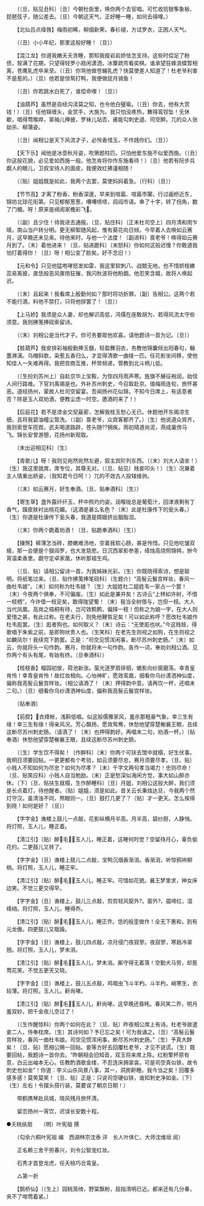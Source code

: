 <!-- { "loadSidebar": true } -->
　　（〔旦、贴见丑科〕〔丑〕今朝杜衙里，唤你两个去官唱。可忙收拾银筝象板、琵琶弦子，随公差去。〔旦〕今朝这天气，正好睡一睡，如何去得哩。） 

　　【北仙吕点绛唇】梅雨初晞，柳烟新霁。春衫褪，方试罗衣，正困人天气。 

　　（〔丑〕小小年纪，那里这般好睡！〔旦〕） 

　　【混江龙】你道我嫩夭夭贪睡，那知我瘦岩岩娇怯怎支持。这些时偿足了粉债，彀满了花期，只望得轻罗小扇闲潇洒，冰簟疏帘看奕棋。谁承望狂蜂浪蝶暂相离，苍鹰乳虎卒来至。（〔丑〕你骂他做苍蝇乳虎？快莫使差人知道了！杜老爷利害不是惹的。）〔旦〕他若是惊鸳打鸭，我便做捉月骑鱼！ 

　　（〔丑〕你若跳水白死了，谁偿命哩！〔旦〕） 

　　【油葫芦】虽然是自经沟渎莫之知，也令他白璧瑜。（〔丑〕你去，他有大赏钱！）〔旦〕任他锦缠头，金赏手，大施为。我只怕没疼热，舞得鸾钗坠！无休歇，唱得莺喉瘁，翠袖儿捧披，罗袜儿站否，甫能勾刺史退、司空醉。兀的众人张劫杀、柳蒲姿。 

　　（〔丑〕闻相公是天下风流才子，必怜香惜玉，不作践你们。〔旦〕） 

　　【天下乐】闻他是冰壶秋月姿，吹箫题柱匹。只怕他爱东施不似爱西施。（〔丑〕你这般花貌，必见爱如西施一般。他怎肯将你作东施看待！）〔旦〕他若有阮步兵觑人的眼儿，卫叔宝待人的面皮，我便效红拂谨相随！ 

　　（〔贴〕姐姐既是如此，我两个去罢，莫使妈妈着急。〔行科〕〔旦〕） 

　　【节节高】才离了粉香、粉香深邃，早来到喧嚣、喧嚣市闠，行过画桥近东，锦坊北琼花街第。只见郁郁葱葱，嘈嘈啧啧，闾阎市语。串了十字，转了拐角，数了门楣。呀！原来是阀阅家檐彩飞。 

　　（〔副〕且少住！待我进去通报。〔旦、贴住科〕〔正末杜司空上〕四月清和雨乍晴，南山当户转分明。更无柳絮随风起，惟有葵花向日倾。今早着人去唤如云赛月，这早晚还未见来。待他来时，与他一个法度！〔副进科〕禀老爷！唤得如云赛月到了。〔末〕着他进来！〔旦、贴进跪科〕〔末怒科〕你如何这般迟慢？你敢道我怕打着得你！〔旦〕呀！相公变了脸矣。好不念旧！） 

　　【元和令】只见他猛咆哮怒发如雷，我这里软刺八、战兢无地。也不惜娇枝嫩蕊易离披，直恁般恶风骤雨狂摧，我闪秋波将他盼觑。他忍笑含嬉，故将人唤起迟。 

　　（〔末〕且起来！我看席上殷勤何如？那时将功折罪。〔副〕告相公。这两个若不能行酒，料他不禁打，只将他拶罢了！〔旦〕） 

　　【上马娇】我须是众人妻，却也解识高低，鸿儒在座敢胡为，若得风流太守些须意。我则拂笺捧砚索留诗。 

　　（〔末〕刘相公是当代才子。你可务要取他欢喜。请他题诗一首为记。〔旦〕） 

　　【胜葫芦】我安排彩袖殷勤捧玉髓，轻盈舞羽衣，务教他锦囊倾出阳春句，翰墨淋漓。乌帽斜欹，染惹五香归么，才显得清歌一曲绫一匹。任花影坐间移，使他知佳人一失难再得。我把宫商互推，杯斝频递，管教到北斗柄儿低。 

　　（〔生扮刘苏州上〕自赴京华上宝鞍，为惊四月雨声寒。旌旗不展征袍润，始信人间行路难。下官刘禹锡是也。外补苏州刺史，今召取赴京。值梅雨连旬，旅怀甚恶。道经扬州，蒙故人杜司空留宴。吾闻扬州花似锦，不知今日席上，有适意者否？除是玉人双劝酒，便教尘虑一时空。邀酒的来了！） 

　　【后庭花】若不是漆金交契最密，怎解我桂玉愁心无已。休题他开东阁凉生细，且将我碧油幢尘暂洗。（〔副〕禀老爷，众宾客都齐了。）〔生〕他说道众宾齐，我则索登车揽辔。武夫喝道路辟，苍头随??拥疾。雨初晴道尚泥，燕成巢傍马飞。锦长安曾游憩，花扬州新观取。 

　　〔末出迎相见科〕〔生〕 

　　【青歌儿】呀！我则见宛然宛然左避，叙主宾阶列东西。（〔末〕刘大人请坐！）〔生〕我这里就席，席专位，其尊无对。（〔旦、贴见〕贱妾叩头！）〔生〕况兼着主人情重出娇姿，（我知君今日呵！）兀的不效古人投辖维驹。 

　　（〔末〕如云赛月，好生奉酒。〔旦、贴奉酒科〕〔生〕） 

　　【寄生草】盏外露纤纤玉，杯中照灼灼姿。润喉咙总是葡萄汁，回津液剩有丁香气，蹿皮肤衬出桃花媚。（这酒是甚么名色？〔末〕此是杜康传下的瓮头春。）〔生〕你道是杜康传下瓮头春，我道是嫦娥挤出胭脂泪。 

　　（〔末〕你两个跪着劝酒！〔旦、贴跪奉酒科〕〔生〕） 

　　【赚煞】裤薄怎当砖，膝嫩难汤地，空着我软心肠，甚是怜惜。只见他吃皱双蛾，那一会便是个狠阎罗，也大发慈悲。日沉西翠影参差，绛烛高烧照锦帏，拚今宵温柔香里。觑守定卓家凰，休听那祖生鸡。 

　　（〔旦、贴〕请相公留诗一首，为我姊妹光彩。〔生〕你既晓得索诗，想是聪明。将纸笔过来。〔旦、贴作拂笺捧笔砚科〕〔生题介〕“高髻云鬟宫样妆，春风一曲杜韦娘”。〔末〕如何称为杜韦娘？〔生〕大姐姓杜二姐姓韦一家占一个罢！〔末〕今夜两个俱奉，不可偏废。〔生〕如此是兼并矣！古诗云“上林如许树，不借一枝栖”。今许借一枝足矣，敢得陇望蜀！〔末〕我当全树借与，岂但一枝。大人当代凤凰，高岗之梧桐有待，岂可效鹪鹩，偏择一枝！但称之为娘一字，在大人则爱惜之甚，有此过称。在老夫行，则免他鞭笞足矣！可以如此称呼？愿改杜韦娘作杜韦厖罢。〔生〕厖者狗也。如何取义？〔末〕诗云：“无使厖也吠。”今这贱妓，得歌唱于朱紫之前，是即狗吠贵人也。〔生笑科〕在老先生则视之如狗，在生则视之如麟凤尔！我续完下韵罢。正是：“司空见惯浑闲事，断尽苏州刺史肠。”〔末〕如云，你就将头一句作韵。赛月，你就将末一句作韵。各作一词，奉劝刘相公酒。见你两个有头有尾，有始有终。〔旦奉酒科〕） 

　　【桂枝香】榴园初放，荷池新涨。萤光逐罗扇徘徊，蟾影向纱窗磨荡。幸青皇肯怜！幸青皇肯怜！故红妆相向。心怡神旷，愿效鸾凰，细看你乌纱潇洒神仙度，偏称我高髻云鬟宫样妆。（相公请酒了！〔末〕押得韵中意。请再饮一杯，还唱末二句。）〔旦〕细看你乌纱潇洒神仙度，偏称我高髻云鬟宫样妆。 

　　〔贴奉酒〕 

　　【前腔】衣绛帐，浅斟低唱。似这般儒雅家风，羞杀那粗豪气象。幸三生有缘！幸三生有缘！得亲风况。芳心飘扬，愿效鸳鸯，休愁他望穿楚榭襄王眼，且续这断尽苏州刺史肠。（请酒了！〔末〕也押得韵好。再唱末二句，劝酒一杯。）〔贴奉酒〕休愁他望穿楚榭襄王眼，且续这断尽苏州刺史肠。 

　　（〔生〕学生饮不得矣！〔作醉科〕〔末〕你两个可扶去馆中就榻，好生伏事。我明日须要回帖。一更更都有个考验，如云须要尽忠，赛月须要尽孝。〔旦、贴〕小贱人不知如何为尽忠？如何为尽孝？〔末〕千字文两句孝当竭力！忠则尽命！〔旦、贴笑应科〕小贱人自当勉励。〔末〕正是愁深似海闲方觉，事大如山醉亦休。〔下〕〔旦、贴扶生就榻，生作醉睡科〕〔旦〕月姐，刘相公这般大醉，我们须是长点着灯，待他醒者。〔贴〕姐姐，须是如此。昔关云长秉烛达旦，今我两个然灯守汉。虽清浊不同，熬眼则一。〔旦〕鼓打几更了？〔贴〕才一更天。怎么挨得到晓！如何是好？〔旦〕） 

　　【字字金】谯楼上鼓儿一点敲，花影纵横月半高。月半高，碧纱厨，人静悄。将灯照，玉人儿，睡正着。 

　　【清江引】〔贴〕醉毛，玉人儿，睡正着，这睡何时觉？空留待月心，辜负偷花约。二更鼓儿又转了。 

　　【字字金】〔旦〕谯楼上鼓儿二点敲，宝鸭沉烟香渐消。香渐消，听惊鸦哄柳梢。将灯照，玉人儿，睡正牢。 

　　【清江引】〔贴〕醉毛，玉人儿，睡正牢。可惜如花貌。襄王梦里求，神女床边笑。不觉三更交得早。 

　　【字字金】〔旦〕谯楼上，鼓儿三点敲，剪剪轻风窗外?。窗外?，揾啼红，湿绛绡。将灯照，玉人儿，睡得乔。 

　　【清江引】〔贴〕醉毛，玉人儿，睡正乔。恁的般歪做作！全无下惠和，到有元龙傲。四更鼓儿又聒躁。 

　　【字字金】〔旦〕谯楼上，鼓儿四点敲，凉月侵门夜寂寥。夜寂寥，寒扃冷翠翘。将灯照，玉人儿，梦未消。 

　　【清江引】〔贴〕醉毛，玉人儿，梦未消。厮守得无着落！空勤犬马劳，却惹莺花笑。不觉五更天又晓。 

　　【字字金】〔旦〕谯楼上，鼓儿五点敲，鸡唱虫飞斗半杓。斗半杓，峭寒生，衣较薄。将灯照，玉人儿，鼾尚哮。 

　　【清江引】〔贴〕醉毛，玉人儿，鼾尚哮。这早晚还昏眊。春风笑二乔，明月羞双妙。把千金夜儿空过了！ 

　　（〔生作醒惊科〕你两个如何在此？〔旦、贴〕昨夜相公席上有诗。杜老爷故遣妾二人，侍奉枕席。〔生〕其诗何如？予已忘之矣！可为我诵之。〔旦〕“高髻云鬟宫样妆，春风一曲杜韦娘。司空见惯浑闲事，断尽苏州刺史肠。”〔生〕予真大醉矣！〔旦、贴〕愿相公赐一回帖。妾等方好去回覆杜老爷，才见不说谎。〔生〕既要回帖，我题诗一首你去。“昨朝相会旧知音，双玉将来席上陈。红粉擎杯原有意，白云出岫本无心。任教酌酒歌金缕，不忍连床拥翠衾。可是司空真似铁，故令刺史也如金”！你道：李义山杀风景八事，其一，洞房鼾睡。我今当之矣！回覆多感多感！莫笑莫笑！〔旦、贴〕正是：只说司空硬似铁，谁知刺史净如金。〔下〕〔生〕左右！令摆头搭行装，莫要误了朝京日期！） 

　　带鹤携琴赴凤城，晓风残月旅怀清。 

　　留恋扬州一宵饮，迟误长安数十程。

●夭桃纨扇　　（明）叶宪祖 撰 

　　（勾余六桐叶宪祖 编　西湖林宗沈泰 评　长人叶体仁、大师沈维垣 阅） 

　　正名赖三舍干担春兴，刘令公智宠红妆。 

　　石秀才首登龙虎，任夭桃巧合鸾皇。 

　　△第一折 

　　【鹊桥仙】（〔生上〕园桃笼绮，野棠飘粉，屈指清明已近。都来还有几分春，央不了啼莺着紧。） 

